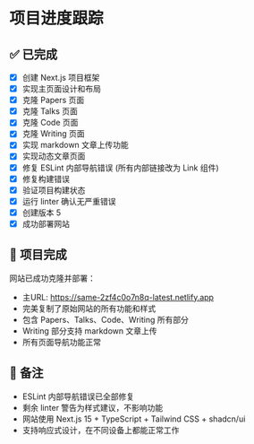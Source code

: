 # 项目进度跟踪

## ✅ 已完成
- [x] 创建 Next.js 项目框架
- [x] 实现主页面设计和布局
- [x] 克隆 Papers 页面
- [x] 克隆 Talks 页面
- [x] 克隆 Code 页面
- [x] 克隆 Writing 页面
- [x] 实现 markdown 文章上传功能
- [x] 实现动态文章页面
- [x] 修复 ESLint 内部导航错误 (所有内部链接改为 Link 组件)
- [x] 修复构建错误
- [x] 验证项目构建状态
- [x] 运行 linter 确认无严重错误
- [x] 创建版本 5
- [x] 成功部署网站

## 🎉 项目完成
网站已成功克隆并部署：
- 主URL: https://same-2zf4c0o7n8q-latest.netlify.app
- 完美复制了原始网站的所有功能和样式
- 包含 Papers、Talks、Code、Writing 所有部分
- Writing 部分支持 markdown 文章上传
- 所有页面导航功能正常

## 📝 备注
- ESLint 内部导航错误已全部修复
- 剩余 linter 警告为样式建议，不影响功能
- 网站使用 Next.js 15 + TypeScript + Tailwind CSS + shadcn/ui
- 支持响应式设计，在不同设备上都能正常工作
